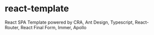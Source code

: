 # react-template
React SPA Template powered by CRA, Ant Design, Typescript, React-Router, React Final Form, Immer, Apollo
